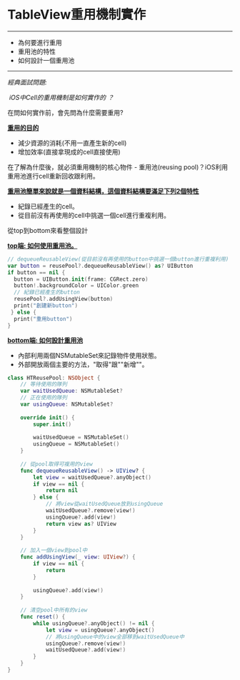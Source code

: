 # TableView重用機制實作

------

- 為何要進行重用
- 重用池的特性
- 如何設計一個重用池

------

*經典面試問題:* 

​	*iOS中Cell的重用機制是如何實作的 ？*

在問如何實作前，會先問為什麼需要重用? 

**<u>重用的目的</u>**

- 減少資源的消耗(不用一直產生新的cell)
- 增加效率(直接拿現成的cell直接使用)

在了解為什麼後，就必須重用機制的核心物件 - 重用池(reusing pool)？iOS利用重用池進行cell重新回收跟利用。

**<u>重用池簡單來說就是一個資料結構，這個資料結構要滿足下列2個特性</u>**

- 紀錄已經產生的cell。
- 從目前沒有再使用的cell中挑選一個cell進行重複利用。

從top到bottom來看整個設計

**<u>top端: 如何使用重用池。</u>**

```swift
// dequeueReusableView(從目前沒有再使用的button中挑選一個button進行重複利用)
var button = reusePool?.dequeueReusableView() as? UIButton
if button == nil {
  button = UIButton.init(frame: CGRect.zero)
  button!.backgroundColor = UIColor.green
  // 紀錄已經產生的button
  reusePool?.addUsingView(button)
  print("創建新button")
 } else {
  print("重用button")
}
```

**<u>bottom端: 如何設計重用池</u>**

- 內部利用兩個NSMutableSet來記錄物件使用狀態。
- 外部開放兩個主要的方法，"取得"跟""新增""。

```swift
class HTReusePool: NSObject {
    // 等待使用的隊列
    var waitUsedQueue: NSMutableSet?
    // 正在使用的隊列
    var usingQueue: NSMutableSet?
    
    override init() {
        super.init()
        
        waitUsedQueue = NSMutableSet()
        usingQueue = NSMutableSet()
    }
    
    // 從pool取得可複用的view
    func dequeueReusableView() -> UIView? {
        let view = waitUsedQueue?.anyObject()
        if view == nil {
            return nil
        } else {
            // 將view從waitUsedQueue放到usingQueue
            waitUsedQueue?.remove(view!)
            usingQueue?.add(view!)
            return view as? UIView
        }
    }
    
    // 加入一個view到pool中
    func addUsingView(_ view: UIView?) {
        if view == nil {
            return
        }
        
        usingQueue?.add(view!)
    }
    
    // 清空pool中所有的view
    func reset() {
        while usingQueue?.anyObject() != nil {
            let view = usingQueue?.anyObject()
            // 將usingQueue中的view全部移到waitUsedQueue中
            usingQueue?.remove(view!)
            waitUsedQueue?.add(view!)
        }
    }
}
```


